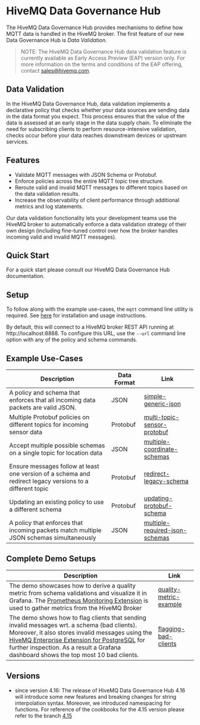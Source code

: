 # HiveMQ Data Governance Hub

The HiveMQ Data Governance Hub provides mechanisms to define how MQTT data is handled in the HiveMQ broker.
The first feature of our new Data Governance Hub is *Data Validation*.

> NOTE: The HiveMQ Data Governance Hub data validation feature is currently available as Early Access Preview (EAP)
> version only.
  For more information on the terms and conditions of the EAP offering, 
> contact [sales@hivemq.com](mailto:sales@hivemq.com).

## Data Validation

In the HiveMQ Data Governance Hub, data validation implements a declarative
policy that checks whether your data sources are sending data in the data format
you expect. This process ensures that the value of the data is assessed at an
early stage in the data supply chain. To eliminate the need for subscribing
clients to perform resource-intensive validation, checks occur before your data
reaches downstream devices or upstream services.

## Features

* Validate MQTT messages with JSON Schema or Protobuf.
* Enforce policies across the entire MQTT topic tree structure.
* Reroute valid and invalid MQTT messages to different topics based on the data validation results.
* Increase the observability of client performance through additional metrics and log statements.

Our data validation functionality lets your development teams use the HiveMQ broker to automatically enforce a data
validation strategy of their own design (including fine-tuned control over how the broker handles incoming valid and
invalid MQTT messages).

## Quick Start

For a quick start please consult our HiveMQ Data Governance Hub documentation.

## Setup

To follow along with the example use-cases, the `mqtt` command line utility is required.
See [here](https://hivemq.github.io/mqtt-cli/docs/installation/) for installation and usage instructions.

By default, this will connect to a HiveMQ broker REST API running at http://localhost:8888. To configure this URL, use
the `--url` command line option with any of the policy and schema commands.

## Example Use-Cases

| Description                                                                       	                       | Data Format 	         | Link 	                                                                             |
|-----------------------------------------------------------------------------------------------------------|-----------------------|------------------------------------------------------------------------------------|
| A policy and schema that enforces that all incoming data packets are valid JSON.                          | JSON        	         | [simple-generic-json](/data-validation/simple-generic-json-schema)     	           |
| Multiple Protobuf policies on different topics for incoming sensor data                                   | Protobuf            	 | [multi-topic-sensor-protobuf](/data-validation/multi-topic-sensor-protobuf)	       |
| Accept multiple possible schemas on a single topic for location data                                      | JSON            	     | [multiple-coordinate-schemas](/data-validation/multiple-coordinate-schemas)	       |
| Ensure messages follow at least one version of a schema and redirect legacy versions to a different topic | Protobuf            	 | [redirect-legacy-schema](/data-validation/redirect-legacy-schema)	                 |
| Updating an existing policy to use a different schema                                                     | Protobuf              | [updating-protobuf-schema](/data-validation/updating-protobuf-schema)	             |
| A policy that enforces that incoming packets match multiple JSON schemas simultaneously                   | JSON                  | [multiple-required-json-schemas](/data-validation/multiple-required-json-schemas)	 |

## Complete Demo Setups
| Description                                                                       	                                                                                                                                                                                                                                                               | Link 	                                                                           |
|---------------------------------------------------------------------------------------------------------------------------------------------------------------------------------------------------------------------------------------------------------------------------------------------------------------------------------------------------|----------------------------------------------------------------------------------|
| The demo showcases how to derive a quality metric from schema validations and visualize it in Grafana. The [Prometheus Monitoring Extension](https://www.hivemq.com/extension/prometheus-extension/) is used to gather metrics from the HiveMQ Broker                                                                                             | [quality-metric-example](/examples/quality-metric-example)     	                 |
| The demo shows how to flag clients that sending invalid messages wrt. a schema (bad clients). Moreover, it also stores invalid messages using the [HiveMQ Enterprise Extension for PostgreSQL](https://www.hivemq.com/extension/postgresql-extension/) for further inspection. As a result a Grafana dashboard shows the top most 10 bad clients. | [flagging-bad-clients](/examples/flagging-bad-clients)     	 |



## Versions

* since version 4.16: The release of HiveMQ Data Governance Hub 4.16 will introduce some new features and breaking
  changes for string interpolation syntax. Moreover, we introduced namespacing for functions. For reference of the
  cookbooks for the 4.15 version please refer to the
  branch [4.15](https://github.com/hivemq/hivemq-policy-cookbooks/tree/4.15)